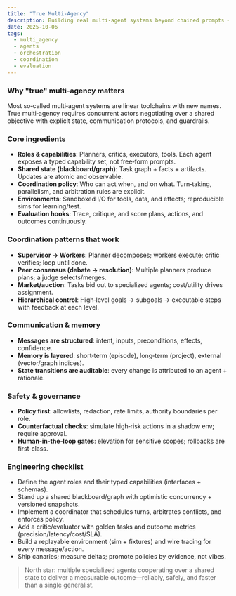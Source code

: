 ```yaml
---
title: "True Multi‑Agency"
description: Building real multi‑agent systems beyond chained prompts — roles, shared state, coordination patterns, environments, and rigorous evaluation.
date: 2025-10-06
tags:
  - multi_agency
  - agents
  - orchestration
  - coordination
  - evaluation
---
```


### Why "true" multi‑agency matters

Most so‑called multi‑agent systems are linear toolchains with new names. True multi‑agency requires concurrent actors negotiating over a shared objective with explicit state, communication protocols, and guardrails.

### Core ingredients

- **Roles & capabilities**: Planners, critics, executors, tools. Each agent exposes a typed capability set, not free‑form prompts.
- **Shared state (blackboard/graph)**: Task graph + facts + artifacts. Updates are atomic and observable.
- **Coordination policy**: Who can act when, and on what. Turn‑taking, parallelism, and arbitration rules are explicit.
- **Environments**: Sandboxed I/O for tools, data, and effects; reproducible sims for learning/test.
- **Evaluation hooks**: Trace, critique, and score plans, actions, and outcomes continuously.

### Coordination patterns that work

- **Supervisor → Workers**: Planner decomposes; workers execute; critic verifies; loop until done.
- **Peer consensus (debate → resolution)**: Multiple planners produce plans; a judge selects/merges.
- **Market/auction**: Tasks bid out to specialized agents; cost/utility drives assignment.
- **Hierarchical control**: High‑level goals → subgoals → executable steps with feedback at each level.

### Communication & memory

- **Messages are structured**: intent, inputs, preconditions, effects, confidence.
- **Memory is layered**: short‑term (episode), long‑term (project), external (vector/graph indices).
- **State transitions are auditable**: every change is attributed to an agent + rationale.

### Safety & governance

- **Policy first**: allowlists, redaction, rate limits, authority boundaries per role.
- **Counterfactual checks**: simulate high‑risk actions in a shadow env; require approval.
- **Human‑in‑the‑loop gates**: elevation for sensitive scopes; rollbacks are first‑class.

### Engineering checklist

- Define the agent roles and their typed capabilities (interfaces + schemas).
- Stand up a shared blackboard/graph with optimistic concurrency + versioned snapshots.
- Implement a coordinator that schedules turns, arbitrates conflicts, and enforces policy.
- Add a critic/evaluator with golden tasks and outcome metrics (precision/latency/cost/SLA).
- Build a replayable environment (sim + fixtures) and wire tracing for every message/action.
- Ship canaries; measure deltas; promote policies by evidence, not vibes.

> North star: multiple specialized agents cooperating over a shared state to deliver a measurable outcome—reliably, safely, and faster than a single generalist.
